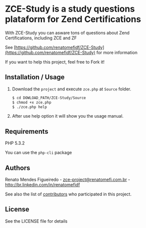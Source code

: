 ZCE-Study is a study questions plataform for Zend Certifications
========================================

With ZCE-Study you can asware tons of questions about Zend Certifications, including ZCE and ZF

See [https://github.com/renatomefidf/ZCE-Study](https://github.com/renatomefidf/ZCE-Study) for more information

If you want to help this project, feel free to Fork it!

Installation / Usage
--------------------

1. Download the `project` and execute `zce.php` at `Source` folder.

    ``` sh
    $ cd DOWLOAD_PATH/ZCE-Study/Source
    $ chmod +x zce.php
    $ ./zce.php help
    ```

2. After use help option it will show you the usage manual.

Requirements
------------

PHP 5.3.2

You can use the `php-cli` package

Authors
-------

Renato Mendes Figueiredo - <zce-project@renatomefi.com.br> - <http://br.linkedin.com/in/renatomefidf><br />

See also the list of [contributors](https://github.com/renatomefidf/ZCE-Study/contributors) who participated in this project.

License
-------

See the LICENSE file for details